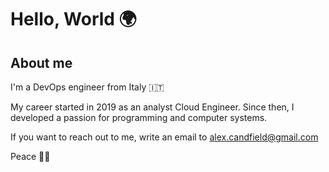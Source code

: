 # Hello, World 🌍

## About me

I'm a DevOps engineer from Italy 🇮🇹

My career started in 2019 as an analyst Cloud Engineer.
Since then, I developed a passion for programming and computer systems.

If you want to reach out to me, write an email to <alex.candfield@gmail.com>

Peace ✌🏽
